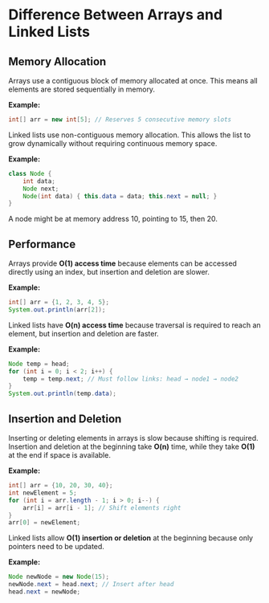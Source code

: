 # Difference Between Arrays and Linked Lists

## Memory Allocation

Arrays use a contiguous block of memory allocated at once. This means all elements are stored sequentially in memory.

**Example:**
```java
int[] arr = new int[5]; // Reserves 5 consecutive memory slots
```

Linked lists use non-contiguous memory allocation. This allows the list to grow dynamically without requiring continuous memory space.

**Example:**
```java
class Node {
    int data;
    Node next;
    Node(int data) { this.data = data; this.next = null; }
}
```
A node might be at memory address 10, pointing to 15, then 20.

## Performance

Arrays provide **O(1) access time** because elements can be accessed directly using an index, but insertion and deletion are slower.

**Example:**
```java
int[] arr = {1, 2, 3, 4, 5};
System.out.println(arr[2]); 
```

Linked lists have **O(n) access time** because traversal is required to reach an element, but insertion and deletion are faster.

**Example:**
```java
Node temp = head;
for (int i = 0; i < 2; i++) {
    temp = temp.next; // Must follow links: head → node1 → node2
}
System.out.println(temp.data);
```

## Insertion and Deletion

Inserting or deleting elements in arrays is slow because shifting is required. Insertion and deletion at the beginning take **O(n)** time, while they take **O(1)** at the end if space is available.

**Example:**
```java
int[] arr = {10, 20, 30, 40};
int newElement = 5;
for (int i = arr.length - 1; i > 0; i--) {
    arr[i] = arr[i - 1]; // Shift elements right
}
arr[0] = newElement;
```

Linked lists allow **O(1) insertion or deletion** at the beginning because only pointers need to be updated.

**Example:**
```java
Node newNode = new Node(15);
newNode.next = head.next; // Insert after head
head.next = newNode;
```
